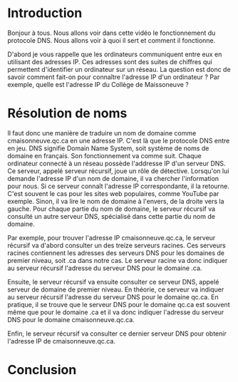 # Introduction

Bonjour à tous. Nous allons voir dans cette vidéo le fonctionnement du protocole
DNS. Nous allons voir à quoi il sert et comment il fonctionne. 

D'abord je vous rappelle que les ordinateurs communiquent entre eux en utilisant
des adresses IP. Ces adresses sont des suites de chiffres qui permettent
d'identifier un ordinateur sur un réseau. La question est donc de savoir comment
fait-on pour connaître l'adresse IP d'un ordinateur ? Par exemple, quelle est
l'adresse IP du Collège de Maissoneuve ?

# Résolution de noms
Il faut donc une manière de traduire un nom de domaine comme cmaisonneuve.qc.ca
en une adresse IP. C'est là que le protocole DNS entre en jeu. DNS signifie
Domain Name System, soit système de noms de domaine en français. Son
fonctionnement va comme suit. Chaque ordinateur connecté à un réseau possède
l'addresse IP d'un serveur DNS. Ce serveur, appelé serveur récursif, joue un
rôle de détective. Lorsqu'on lui demande l'adresse IP d'un nom de domaine, il va
chercher l'information pour nous. Si ce serveur connaît l'adresse IP
correspondante, il la retourne. C'est souvent le cas pour les sites web
populaires, comme YouTube par exemple. Sinon, il va lire le nom de domaine à
l'envers, de la droite vers la gauche. Pour chaque partie du nom de domaine, le
serveur récursif va consulté un autre serveur DNS, spécialisé dans cette partie
du nom de domaine.

Par exemple, pour trouver l'adresse IP cmaisonneuve.qc.ca, le serveur récursif
va d'abord consulter un des treize serveurs racines. Ces serveurs racines
contiennent les adresses des serveurs DNS pour les domaines de premier niveau, soit .ca dans
notre cas. Le serveur racine va donc indiquer au serveur récursif l'adresse du
serveur DNS pour le domaine .ca. 

Ensuite, le serveur récursif va ensuite consulter ce serveur DNS, appelé serveur
de domaine de premier niveau. En théorie, ce serveur va indiquer au serveur
récursif l'adresse du serveur DNS pour le domaine qc.ca. En pratique, il se trouve
que le serveur DNS pour le domaine qc.ca est souvent même que pour le domaine .ca et il 
va donc indiquer l'adresse du serveur DNS pour le domaine cmaisonneuve.qc.ca.

Enfin, le serveur récursif va consulter ce dernier serveur DNS pour obtenir
l'adresse IP de cmaisonneuve.qc.ca.

# Conclusion
